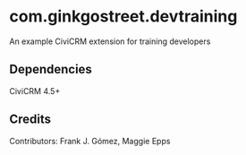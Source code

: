 com.ginkgostreet.devtraining
============================

An example CiviCRM extension for training developers

Dependencies
------------
CiviCRM 4.5+

Credits
-------

Contributors: Frank J. Gómez, Maggie Epps
